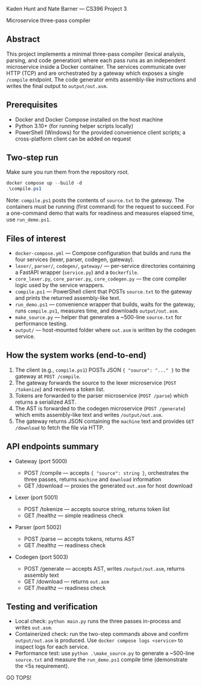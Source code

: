 Kaden Hunt and Nate Barner — CS396 Project 3

Microservice three-pass compiler

Abstract
--------
This project implements a minimal three-pass compiler (lexical analysis, parsing, and code generation) where each pass runs as an independent microservice inside a Docker container. The services communicate over HTTP (TCP) and are orchestrated by a gateway which exposes a single `/compile` endpoint. The code generator emits assembly-like instructions and writes the final output to `output/out.asm`.

Prerequisites
-------------
- Docker and Docker Compose installed on the host machine
- Python 3.10+ (for running helper scripts locally)
- PowerShell (Windows) for the provided convenience client scripts; a cross-platform client can be added on request

Two-step run
-----------------------------------------------------
Make sure you run them from the repository root.

```powershell
docker compose up --build -d
.\compile.ps1
```

Note: `compile.ps1` posts the contents of `source.txt` to the gateway. The containers must be running (first command) for the request to succeed. For a one-command demo that waits for readiness and measures elapsed time, use `run_demo.ps1`.

Files of interest
-----------------
- `docker-compose.yml` — Compose configuration that builds and runs the four services (lexer, parser, codegen, gateway).
- `lexer/`, `parser/`, `codegen/`, `gateway/` — per-service directories containing a FastAPI wrapper (`service.py`) and a `Dockerfile`.
- `core_lexer.py`, `core_parser.py`, `core_codegen.py` — the core compiler logic used by the service wrappers.
- `compile.ps1` — PowerShell client that POSTs `source.txt` to the gateway and prints the returned assembly-like text.
- `run_demo.ps1` — convenience wrapper that builds, waits for the gateway, runs `compile.ps1`, measures time, and downloads `output/out.asm`.
- `make_source.py` — helper that generates a ~500-line `source.txt` for performance testing.
- `output/` — host-mounted folder where `out.asm` is written by the codegen service.

How the system works (end-to-end)
---------------------------------
1. The client (e.g., `compile.ps1`) POSTs JSON `{ "source": "..." }` to the gateway at `POST /compile`.
2. The gateway forwards the source to the lexer microservice (`POST /tokenize`) and receives a token list.
3. Tokens are forwarded to the parser microservice (`POST /parse`) which returns a serialized AST.
4. The AST is forwarded to the codegen microservice (`POST /generate`) which emits assembly-like text and writes `/output/out.asm`.
5. The gateway returns JSON containing the `machine` text and provides `GET /download` to fetch the file via HTTP.

API endpoints summary
-----------------------
- Gateway (port 5000)
	- POST /compile — accepts `{ "source": string }`, orchestrates the three passes, returns `machine` and `download` information
	- GET /download — proxies the generated `out.asm` for host download

- Lexer (port 5001)
	- POST /tokenize — accepts source string, returns token list
	- GET /healthz — simple readiness check

- Parser (port 5002)
	- POST /parse — accepts tokens, returns AST
	- GET /healthz — readiness check

- Codegen (port 5003)
	- POST /generate — accepts AST, writes `/output/out.asm`, returns assembly text
	- GET /download — returns `out.asm`
	- GET /healthz — readiness check


Testing and verification
------------------------
- Local check: `python main.py` runs the three passes in-process and writes `out.asm`.
- Containerized check: run the two-step commands above and confirm `output/out.asm` is produced. Use `docker compose logs <service>` to inspect logs for each service.
- Performance test: use `python .\make_source.py` to generate a ~500-line `source.txt` and measure the `run_demo.ps1` compile time (demonstrate the <5s requirement).

GO TOPS!